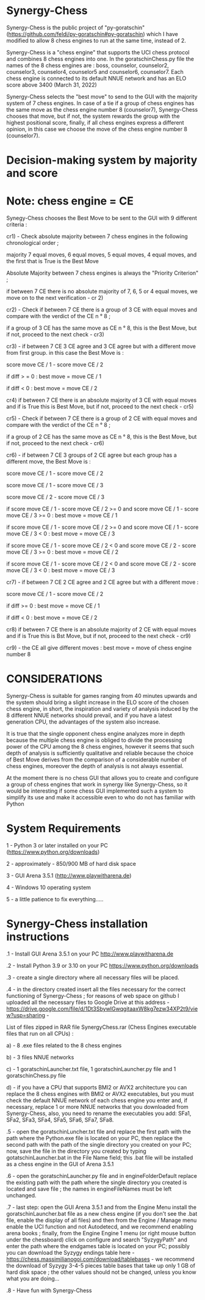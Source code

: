 # Synergy-Chess

Synergy-Chess is the public project of "py-goratschin" (https://github.com/feldi/py-goratschin#py-goratschin) which I have modified to allow 8 chess engines to run at the same time, instead of 2.

Synergy-Chess is a "chess engine" that supports the UCI chess protocol and combines 8 chess engines into one. In the goratschinChess.py file the names of the 8 chess engines are : boss, counselor, counselor2, counselor3, counselor4, counselor5 and counselor6, counselor7.   Each chess engine is connected to its default NNUE network and has an ELO score above 3400 (March 31, 2022)

Synergy-Chess selects the "best move" to send to the GUI with the majority system of 7 chess engines. In case of a tie if a group of chess engines has the same move as the chess engine number 8 (counselor7), Synergy-Chess chooses that move, but if not, the system rewards the group with the highest positional score, finally, if all chess engines express a different opinion, in this case we choose the move of the chess engine number 8 (counselor7).


# Decision-making system by majority and score #

# Note: chess engine = CE

Synegy-Chess chooses the Best Move to be sent to the GUI with 9 different criteria :

cr1) - Check absolute majority between 7 chess engines in the following chronological order ; 

majority 7 equal moves, 6 equal moves, 5 equal moves, 4 equal moves, and the first that is True is the Best Move

Absolute Majority between 7 chess engines is always the "Priority Criterion" ;

if between 7 CE there is no absolute majority of 7, 6, 5 or 4 equal moves, we move on to the next verification - cr 2)


cr2) - Check if between 7 CE there is a group of 3 CE with equal moves and compare with the verdict of the CE n ° 8 ;

if a group of 3 CE has the same move as CE n ° 8, this is the Best Move, but if not, proceed to the next check - cr3) 


cr3) - if between 7 CE 3 CE agree and 3 CE agree but with a different move from first group. in this case the Best Move is :

score move CE / 1 - score move CE / 2 

if diff > = 0 : best move = move CE / 1 

if diff < 0 : best move = move CE / 2


cr4) if between 7 CE there is an absolute majority of 3 CE with equal moves and if is True this is Best Move, but if not, proceed to the next check - cr5)


cr5) - Check if between 7 CE there is a group of 2 CE with equal moves and compare with the verdict of the CE n ° 8 ;

if a group of 2 CE has the same move as CE n ° 8, this is the Best Move, but if not, proceed to the next check - cr6)


cr6) - if between 7 CE 3 groups of 2 CE agree but each group has a different move, the Best Move is :

score move CE / 1 - score move CE / 2

score move CE / 1 - score move CE / 3

score move CE / 2 - score move CE / 3

if score move CE / 1 - score move CE / 2 >= 0 and score move CE / 1 - score move CE / 3 >= 0 : best move = move CE / 1

if score move CE / 1 - score move CE / 2 >= 0 and score move CE / 1 - score move CE / 3 < 0 : best move = move CE / 3

if score move CE / 1 - score move CE / 2 < 0 and score move CE / 2 - score move CE / 3 >= 0 : best move = move CE / 2

if score move CE / 1 - score move CE / 2 < 0 and score move CE / 2 - score move CE / 3 < 0 : best move = move CE / 3



cr7) -  if between 7 CE 2 CE agree and 2 CE agree but with a different move :

score move CE / 1 - score move CE / 2

if diff >= 0 : best move = move CE / 1

if diff < 0 : best move = move CE / 2


cr8)  if between 7 CE there is an absolute majority of 2 CE with equal moves and if is True this is Bst Move, but if not, proceed to the next check - cr9)


cr9) -  the CE all give different moves : best move = move of chess engine number 8





# CONSIDERATIONS 
Synergy-Chess is suitable for games ranging from 40 minutes upwards and the system should bring a slight increase in the ELO score of the chosen chess engine, in short, the inspiration and variety of analysis induced by the 8 different NNUE networks should prevail, and if you have a latest generation CPU, the advantages of the system also increase.

It is true that the single opponent chess engine analyzes more in depth because the multiple chess engine is obliged to divide the processing power of the CPU among the 8 chess engines, however it seems that such depth of analysis is sufficiently qualitative and reliable because the choice of Best Move derives from the comparison of a considerable number of chess engines, moreover the depth of analysis is not always essential.

At the moment there is no chess GUI that allows you to create and configure a group of chess engines that work in synergy like Synergy-Chess, so it would be interesting if some chess GUI implemented such a system to simplify its use and make it accessible even to who do not has familiar with Python


# System Requirements

1 - Python 3 or later installed on your PC (https://www.python.org/downloads)

2 - approximately - 850/900 MB of hard disk space

3 - GUI Arena 3.5.1 (http://www.playwitharena.de)

4 - Windows 10 operating system

5 - a little patience to fix everything.....


# Synergy-Chess installation instructions

.1 - Install GUI Arena 3.5.1 on your PC
http://www.playwitharena.de

.2 - Install Python 3.9 or 3.10 on your PC
https://www.python.org/downloads

.3 - create a single directory where all necessary files will be placed.


.4 - in the directory created insert all the files necessary for the correct functioning of Synergy-Chess ; for reasons of web space on github I uploaded all the necessary files to Google Drive at this address - https://drive.google.com/file/d/1Dt3SbywIGwqgitaaxW8kg7ezw34XP2t9/view?usp=sharing -

List of files zipped in RAR file SynergyChess.rar (Chess Engines executable files that run on all CPUs) :

a) - 8 .exe files related to the 8 chess engines

b) - 3 files NNUE networks

c) - 1 goratschinLauncher.txt file, 1 goratschinLauncher.py file and 1 goratschinChess.py file

d) - if you have a CPU that supports BMI2 or AVX2 architecture you can replace the 8 chess engines with BMI2 or AVX2 executables, but you must check the default NNUE network of each chess engine you enter and, if necessary, replace 1 or more NNUE networks that you downloaded from Synergy-Chess, also, you need to rename the executables you add: SFa1, SFa2, SFa3, SFa4, SFa5, SFa6, SFa7, SFa8.


.5 - open the goratschinLuncher.txt file and replace the first path with the path where the Python.exe file is located on your PC, then replace the second path with the path of the single directory you created on your PC; now, save the file in the directory you created by typing gotatschinLauncher.bat in the File Name field; this .bat file will be installed as a chess engine in the GUI of Arena 3.5.1

.6 - open the goratschinLauncher.py file and in engineFolderDefault replace the existing path with the path where the single directory you created is located and save file ; the names in engineFileNames must be left unchanged.

.7 - last step: open the GUI Arena 3.5.1 and from the Engine Menu install the goratschinLauncher.bat file as a new chess engine (if you don't see the .bat file, enable the display of all files) and then from the Engine / Manage menu enable the UCI function and not Autodetecd, and we recommend enabling arena books ; finally, from the Engine Engine 1 menu (or right mouse button under the chessboard) click on configure and search "SyzygyPath" and enter the path where the endgames table is located on your PC; possibly you can download the Syzygy endings table here - https://chess.massimilianogoi.com/download/tablebases - we recommend the download of Syzygy 3-4-5 pieces table bases that take up only 1 GB of hard disk space ; the other values should not be changed, unless you know what you are doing...

.8 - Have fun with Synergy-Chess
